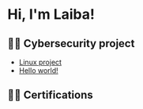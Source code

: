<h1> Hi, I'm Laiba! </h1>

<h2>👨‍💻 Cybersecurity project</h2>


  - [Linux project](https://github.com/joshmadakor1/Algorithms-Practice)
  - [Hello world!](https://www.youtube.com/watch?v=a83ASGn_V_s)
    
<h2> 👨‍💻 Certifications </h2>

